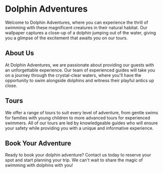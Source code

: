 <!--font:Poppins-->

# Dolphin Adventures

Welcome to Dolphin Adventures, where you can experience the thrill of swimming with these magnificent creatures in their natural habitat. Our wallpaper captures a close-up of a dolphin jumping out of the water, giving you a glimpse of the excitement that awaits you on our tours.

## About Us

At Dolphin Adventures, we are passionate about providing our guests with an unforgettable experience. Our team of experienced guides will take you on a journey through the crystal-clear waters, where you'll have the opportunity to swim alongside dolphins and witness their playful antics up close.

## Tours

We offer a range of tours to suit every level of adventure, from gentle swims for families with young children to more advanced tours for experienced swimmers. All of our tours are led by knowledgeable guides who will ensure your safety while providing you with a unique and informative experience.

## Book Your Adventure

Ready to book your dolphin adventure? Contact us today to reserve your spot and start planning your trip. We can't wait to share the magic of swimming with dolphins with you!

<!--

Write me markdown content of website with wallpaper:

"A close-up of a dolphin jumping out of the water"

The header of the page should not be copy of the text but rather a real content of the website which is using this wallpaper.


---


# Dolphin Adventures

Welcome to Dolphin Adventures, where you can experience the thrill of swimming with these magnificent creatures in their natural habitat. Our wallpaper captures a close-up of a dolphin jumping out of the water, giving you a glimpse of the excitement that awaits you on our tours.

## About Us

At Dolphin Adventures, we are passionate about providing our guests with an unforgettable experience. Our team of experienced guides will take you on a journey through the crystal-clear waters, where you'll have the opportunity to swim alongside dolphins and witness their playful antics up close.

## Tours

We offer a range of tours to suit every level of adventure, from gentle swims for families with young children to more advanced tours for experienced swimmers. All of our tours are led by knowledgeable guides who will ensure your safety while providing you with a unique and informative experience.

## Book Your Adventure

Ready to book your dolphin adventure? Contact us today to reserve your spot and start planning your trip. We can't wait to share the magic of swimming with dolphins with you!


---


Write me a Google font which is best fitting for the website.

Pick from the list:
- Exo 2
- Montserrat
- Poppins
- Open Sans
- Roboto
- Alegreya
- Raleway
- Barlow Condensed
- Futura
- IBM Plex Sans
- Inter
- Great Vibes
- Lobster
- Playfair Display
- Lato
- Orbitron
- Dancing Script


Write just the font name nothing else.


---


Poppins

-->
